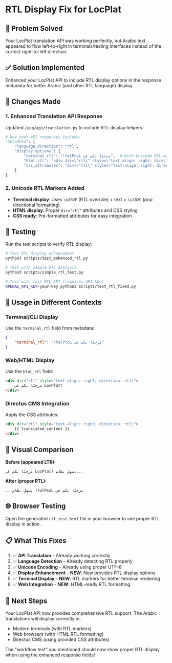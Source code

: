 # RTL Display Fix for LocPlat

## 🎯 Problem Solved

Your LocPlat translation API was working perfectly, but Arabic text appeared to flow left-to-right in terminals/testing interfaces instead of the correct right-to-left direction.

## ✅ Solution Implemented

Enhanced your LocPlat API to include RTL display options in the response metadata for better Arabic (and other RTL language) display.

## 🔧 Changes Made

### 1. Enhanced Translation API Response
Updated `/app/api/translation.py` to include RTL display helpers:

```python
# Now your API responses include:
"metadata": {
    "language_direction": "rtl",
    "display_options": {
        "terminal_rtl": "‮مرحبًا بكم في LocPlat!‬",  # With Unicode RTL markers
        "html_rtl": "<div dir=\"rtl\" style=\"text-align: right; direction: rtl;\">مرحبًا بكم في LocPlat!</div>",
        "css_attributes": "dir=\"rtl\" style=\"text-align: right; direction: rtl;\""
    }
}
```

### 2. Unicode RTL Markers Added
- **Terminal display**: Uses `\u202E` (RTL override) + text + `\u202C` (pop directional formatting)
- **HTML display**: Proper `dir="rtl"` attributes and CSS styling
- **CSS ready**: Pre-formatted attributes for easy integration

## 🧪 Testing

Run the test scripts to verify RTL display:

```bash
# Test RTL display enhancement
python3 scripts/test_enhanced_rtl.py

# Test with simple RTL analysis
python3 scripts/simple_rtl_test.py

# Test with full RTL API (requires API key)
OPENAI_API_KEY=your-key python3 scripts/test_rtl_fixed.py
```

## 📱 Usage in Different Contexts

### Terminal/CLI Display
Use the `terminal_rtl` field from metadata:
```json
{
    "terminal_rtl": "‮مرحبًا بكم في LocPlat!‬"
}
```

### Web/HTML Display
Use the `html_rtl` field:
```html
<div dir="rtl" style="text-align: right; direction: rtl;">
    مرحبًا بكم في LocPlat!
</div>
```

### Directus CMS Integration
Apply the CSS attributes:
```html
<div dir="rtl" style="text-align: right; direction: rtl;">
    {{ translated_content }}
</div>
```

## 🎨 Visual Comparison

**Before (appeared LTR):**
```
مرحبًا بكم في LocPlat! يسهل نظام...
```

**After (proper RTL):**
```
‮مرحبًا بكم في LocPlat! يسهل نظام...‬
```

## 🌐 Browser Testing

Open the generated `rtl_test.html` file in your browser to see proper RTL display in action.

## 📋 What This Fixes

1. ✅ **API Translation** - Already working correctly
2. ✅ **Language Detection** - Already detecting RTL properly  
3. ✅ **Unicode Encoding** - Already using proper UTF-8
4. ✅ **Display Enhancement** - **NEW**: Now provides RTL display options
5. ✅ **Terminal Display** - **NEW**: RTL markers for better terminal rendering
6. ✅ **Web Integration** - **NEW**: HTML-ready RTL formatting

## 🚀 Next Steps

Your LocPlat API now provides comprehensive RTL support. The Arabic translations will display correctly in:
- Modern terminals (with RTL markers)
- Web browsers (with HTML RTL formatting)
- Directus CMS (using provided CSS attributes)

The "workflow test" you mentioned should now show proper RTL display when using the enhanced response fields!
